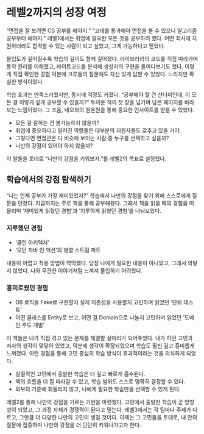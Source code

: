 # 레벨2까지의 성장 여정

“면접을 잘 보려면 CS 공부를 해야지.” “코테를 통과해야 면접을 볼 수 있으니 알고리즘 공부부터 해야지.” 레벨1에서는 취업에 필요한 모든 것을 공부하려 했다. 어떤 회사에 지원하더라도 합격할 수 있는 사람이 되고 싶었고, 그게 가능하다고 믿었다.

몰입도가 깊어질수록 학습의 깊이도 함께 깊어졌다. 라이브러리의 코드를 직접 따라가며 동작 원리를 이해했고, 바이트코드를 분석해 생성자의 구현을 들여다보기도 했다. 이렇게 직접 확인한 경험 덕분에 크루들의 질문에도 자신 있게 답할 수 있었다. 느리지만 확실한 방식이었다.

학습 효과는 만족스러웠지만, 동시에 걱정도 커졌다. “공부해야 할 건 산더미인데, 이 모든 걸 이렇게 깊게 공부할 수 있을까?” 두꺼운 책의 첫 장을 넘기며 남은 페이지를 바라보는 느낌이었다.
그 즈음, 네오와의 원온원을 통해 중요한 인사이트를 얻을 수 있었다.

- 모든 걸 잘하는 건 불가능하지 않을까?
- 취업에 중요하다고 알려진 역량들은 대부분의 지원자들도 갖추고 있을 거야.
- 그렇다면 면접관은 다 비슷해 보이는 사람 중 누구를 선택하고 싶을까?
- 나만의 강점이 있어야 하지 않을까?

이 말들을 토대로 “나만의 강점을 키워보자.”를 레벨2의 목표로 설정했다.

## 학습에서의 강점 탐색하기
“나는 언제 공부가 가장 재미있었지?” 학습에서 나만의 강점을 찾기 위해 스스로에게 질문을 던졌다. 지금까지는 주로 책을 통해 공부해왔다. 그래서 책을 읽을 때의 경험을 떠올리며 ‘재미있게 읽혔던 경험’과 ‘지루하게 읽혔던 경험’을 나눠보았다.

### 지루했던 경험

- ‘클린 아키텍처’
- ‘모던 자바 인 액션’의 병렬 스트림 파트

내용이 어렵고 적용 방법이 막막했다. 당장 나에게 필요한 내용이 아니었고, 그래서 와닿지 않았다. 나와 무관한 이야기처럼 느껴져 몰입하기 어려웠다.

### 흥미로웠던 경험

- DB 로직을 Fake로 구현할지 실제 의존성을 사용할지 고민하며 읽었던 ‘단위 테스트’
- 어떤 클래스를 Entity로 보고, 어떤 걸 Domain으로 나눌지 고민하며 읽었던 ‘도메인 주도 개발’

이 책들은 내가 직접 겪고 있는 문제를 해결할 실마리가 되어주었다. 내가 하던 고민과 저자의 생각이 맞닿아 있었고, 덕분에 생각이 확장되었으며 학습도 훨씬 깊고 흥미롭게 느껴졌다. 이런 경험을 통해 고민 중심의 학습 방식이 효과적이라는 것을 의식하게 되었다.

- 실질적인 고민에서 출발한 학습은 더 깊고 빠르게 흡수된다.
- 책의 흐름을 더 잘 따라갈 수 있고, 학습 범위도 스스로 명확히 결정할 수 있다.
- 외부의 기준에 휘둘리지 않고, 나에게 필요한 학습만을 선택할 수 있게 된다.

레벨2를 통해 나만의 강점을 기르는 기반을 마련했다. 고민에서 출발한 학습이 곧 방향성이 되었고, 그 과정 자체가 경쟁력이 된다고 믿는다. 레벨3에서는 각 팀마다 주제가 다르고, 그만큼 더 다양한 나만의 고민이 생길 것이다. 이제는 그 고민들을 토대로, 내 안의 질문에 집중하며 나만의 강점을 더 단단히 키워나가고자 한다.
